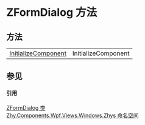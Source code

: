 # ZFormDialog 方法




## 方法
<table>
<tr>
<td><a href="M_Zhy_Components_Wpf_Views_Windows_Zhys_ZFormDialog_InitializeComponent.md">InitializeComponent</a></td>
<td>InitializeComponent</td></tr>
</table>

## 参见


#### 引用
<a href="T_Zhy_Components_Wpf_Views_Windows_Zhys_ZFormDialog.md">ZFormDialog 类</a>  
<a href="N_Zhy_Components_Wpf_Views_Windows_Zhys.md">Zhy.Components.Wpf.Views.Windows.Zhys 命名空间</a>  
